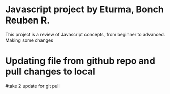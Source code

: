 # Javascript project by Eturma, Bonch Reuben R.
This project is a review of Javascript concepts, from beginner to advanced.
Making some changes

# Updating file from github repo and pull changes to local
#take 2 update for git pull
